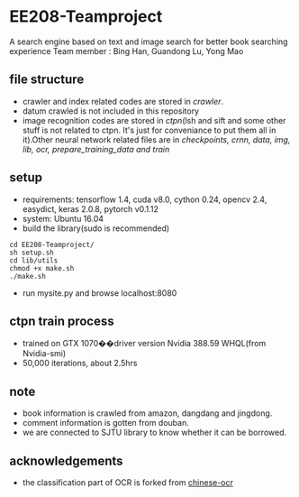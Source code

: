 ﻿# EE208-Teamproject

A search engine based on text and image search for better book searching experience
Team member : Bing Han, Guandong Lu, Yong Mao

## file structure
- crawler and index related codes are stored in <i>crawler</i>.
- datum crawled is not included in this repository
- image recognition codes are stored in <i>ctpn</i>(lsh and sift and some other stuff is not related to ctpn. It's just for conveniance to put them all in it).Other neural network related files are in <i>checkpoints, crnn, data, img, lib, ocr, prepare_training_data and train</i>

## setup
- requirements: tensorflow 1.4, cuda v8.0, cython 0.24, opencv 2.4, easydict, keras 2.0.8, pytorch v0.1.12
- system: Ubuntu 16.04
- build the library(sudo is recommended)
```shell
cd EE208-Teamproject/
sh setup.sh
cd lib/utils
chmod +x make.sh
./make.sh
```
- run mysite.py and browse localhost:8080

## ctpn train process
- trained on GTX 1070��driver version Nvidia 388.59 WHQL(from Nvidia-smi)
- 50,000 iterations, about 2.5hrs

## note
- book information is crawled from amazon, dangdang and jingdong.
- comment information is gotten from douban.
- we are connected to SJTU library to know whether it can be borrowed.

## acknowledgements
- the classification part of OCR is forked from <a href = "https://github.com/chineseocr/chinese-ocr">chinese-ocr</a>
